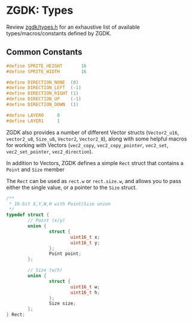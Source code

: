 # ZGDK: Types

Review [zgdk/types.h](../include/zgdk/types.h) for an exhaustive list of available types/macros/constants defined by ZGDK.

## Common Constants

```C
#define SPRITE_HEIGHT       16
#define SPRITE_WIDTH        16

#define DIRECTION_NONE  (0)
#define DIRECTION_LEFT  (-1)
#define DIRECTION_RIGHT (1)
#define DIRECTION_UP    (-1)
#define DIRECTION_DOWN  (1)

#define LAYER0     0
#define LAYER1     1
```

ZGDK also provides a number of different Vector structs (`Vector2_u16`, `vector2_u8`, `Size_u8`, `Vector2`, `Vector2_8`),
along with some helpful macros for working with Vectors (`vec2_copy`, `vec2_copy_pointer`, `vec2_set`, `vec2_set_pointer`, `vec2_direction`).

In addition to Vectors, ZGDK defines a simple `Rect` struct that contains a `Point` and `Size` member

The `Rect` can be used as `rect.w` or `rect.size.w`, and allows you to pass either the single value, or a pointer to the `Size` struct.

```C
/**
 * 16-bit X,Y,W,H with Point/Size union
 */
typedef struct {
        // Point (x/y)
        union {
                struct {
                        uint16_t x;
                        uint16_t y;
                };
                Point point;
        };

        // Size (w/h)
        union {
                struct {
                        uint16_t w;
                        uint16_t h;
                };
                Size size;
        };
} Rect;
```
